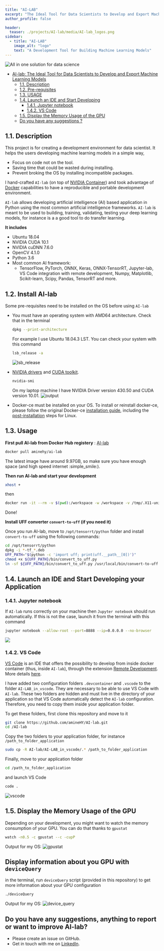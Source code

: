 ```yaml
---
title: "AI-LAB"
excerpt: "The Ideal Tool for Data Scientists to Develop and Export Machine Learning Models"
author_profile: false

header:
  teaser: ./projects/AI-lab/media/AI-lab_logos.png
sidebar:
  - title: "AI-LAB"
    image_alt: "logo"
    text: "A Development Tool for Building Machine Learning Models"
---
```


![All in one solution for data science](media/AI-lab_logos.png)

- [AI-lab: The Ideal Tool for Data Scientists to Develop and Export Machine Learning Models](#ai-lab-the-ideal-tool-for-data-scientists-to-develop-and-export-machine-learning-models)
  - [1.1. Description](#11-description)
  - [1.2. Pre-requisites](#12-pre-requisites)
  - [1.3. USAGE](#13-usage)
  - [1.4. Launch an IDE and Start Developing](#14-launch-an-ide-and-start-developing)
    - [1.4.1. Jupyter notebook](#141-jupyter-notebook)
    - [1.4.2. VS Code](#142-vs-code)
  - [1.5. Display the Memory Usage of the GPU](#15-display-the-memory-usage-of-the-gpu)
  - [Do you have any suggestions ?](#do-you-have-any-suggestions-)

## 1.1. Description

This project is for creating a development environment for data scientist. It helps the users developing machine learning models in a simple way,

- Focus on code not on the tool.
- Saving time that could be wasted during installing.
- Prevent broking the OS by installing incompatible packages.

I hand-crafted `AI-lab` (on top of [NVIDIA Container](https://ngc.nvidia.com/catalog/containers/nvidia:tensorrt)) and took advantage of [Docker](https://www.docker.com/products/docker-desktop) capabilities to have a reproducible and portable development environment.

`AI-lab` allows developing artificial intelligence (AI) based application in Python using the most common artificial intelligence frameworks. `AI-lab` is meant to be used to building, training, validating, testing your deep learning models, for instance is a a good tool to do transfer learning.

**It includes**

- Ubuntu 18.04
- NVIDIA CUDA 10.1
- NVIDIA cuDNN 7.6.0
- OpenCV 4.1.0
- Python 3.6
- Most common AI framework:
  - TensorFlow, PyTorch, ONNX, Keras, ONNX-TensorRT, Jupyter-lab, VS Code integration with remote development, Numpy, Matplotlib, Scikit-learn, Scipy, Pandas,  TensorRT and more.

## 1.2. Install AI-lab

Some pre-requisites need to be installed on the OS before using `AI-lab`

- You must have an operating system with AMD64 architecture. Check that in the terminal

  ```bash
  dpkg --print-architecture
  ```

  For example I use Ubuntu 18.04.3 LST. You can check your system with this command

  ```bash
  lsb_release -a
  ```

  ![lsb_release](media/lsb_release.png)

- [NVIDIA drivers](https://www.nvidia.com/Download/index.aspx) and [CUDA toolkit](https://developer.nvidia.com/cuda-downloads).

    ```bash
    nvidia-smi
    ```

    On my laptop machine I have NVIDIA Driver version 430.50 and CUDA version 10.01.
    ![output](media/nvidia_smi.png)

- Docker-ce must be installed on your OS. To install or reinstall docker-ce, please follow the original Docker-ce [installation guide](https://docs.docker.com/install/linux/docker-ce/ubuntu/), including the [post-installation](https://docs.docker.com/install/linux/linux-postinstall/) steps for Linux.

## 1.3. Usage

**First pull AI-lab from Docker Hub registery** : [AI-lab](https://hub.docker.com/repository/docker/aminehy/ai-lab)

```bash
docker pull aminehy/ai-lab
```

The latest image have around 9.97GB, so make sure you have enough space (and high speed internet :simple_smile:).

**Then run AI-lab and start your development**

``` bash
xhost +
```

then

```bash
docker run -it --rm -v $(pwd):/workspace -w /workspace -v /tmp/.X11-unix:/tmp/.X11-unix -e DISPLAY=$DISPLAY --runtime=nvidia -p 8888:8888 -p 6006:6006 aminehy/ai-lab
```

Done!

**Install UFF converter  `convert-to-uff` (if you need it)**

Once you run AI-lab, move to `/opt/tensorrt/python` folder and install `convert-to-uff` using the following commands:

```bash
cd /opt/tensorrt/python
dpkg -i *-tf_*.deb
UFF_PATH="$(python -c 'import uff; print(uff.__path__[0])')"
chmod +x ${UFF_PATH}/bin/convert_to_uff.py
ln -sf ${UFF_PATH}/bin/convert_to_uff.py /usr/local/bin/convert-to-uff
```

## 1.4. Launch an IDE and Start Developing your Application

### 1.4.1. Jupyter notebook

If `AI-lab` runs correctly on your machine then `Jupyter notebook` should run automatically. If this is not the case, launch it from the terminal with this command

```bash
jupyter notebook --allow-root --port=8888 --ip=0.0.0.0 --no-browser
```

![](media/jupyter.png)

### 1.4.2. VS Code

[VS Code](https://code.visualstudio.com/) is an IDE that offers the possibility to develop from inside docker container (thus, inside `AI-lab`), through the extension [Remote Development](https://marketplace.visualstudio.com/items?itemName=ms-vscode-remote.vscode-remote-extensionpack). More details [here](https://code.visualstudio.com/docs/remote/containers).

I have added two configuration folders `.devcontainer` and `.vscode` to the folder `AI-LAB_in_vscode`. They are necessary to be able to use VS Code with `AI-lab`. These two folders are hidden and must live in the directory of your application so that VS Code automatically detect the `AI-lab` configuration. Therefore, you need to copy them inside your application folder.

To get these folders, first clone this repository and move to it

```bash
git clone https://github.com/amineHY/AI-lab.git
cd /AI-lab
```

Copy the two folders to your application folder, for instance `/path_to_folder_application`

``` bash
sudo cp -R AI-lab/AI-LAB_in_vscode/.* /path_to_folder_application
```

Finally, move to your application folder

```bash
cd /path_to_folder_application
```

and launch VS Code

```bash
code .
```

![vscode](media/vscode.png)

## 1.5. Display the Memory Usage of the GPU

Depending on your development, you might want to watch the memory consumption of your GPU. You can do that thanks to `gpustat`

```bash
watch -n0.5 -c gpustat --c -cupP
```

Output for my OS:
![gpustat](media/gpu_stat.png)

## Display information about you GPU with `deviceQuery`

in the terminal, run `deviceQuery` script (provided in this repository) to get more information about your GPU configuration

```bash
./deviceQuery
```

Output for my OS:
![device_query](media/device_query.png)

## Do you have any suggestions, anything to report or want to improve AI-lab?

- Please create an issue on GitHub.
- Get in touch with me on [LinkedIn](https://www.linkedin.com/in/aminehy/).
